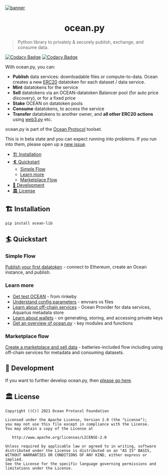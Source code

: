 <!--
Copyright 2021 Ocean Protocol Foundation
SPDX-License-Identifier: Apache-2.0
-->

[![banner](https://raw.githubusercontent.com/oceanprotocol/art/master/github/repo-banner%402x.png)](https://oceanprotocol.com)

<h1 align="center">ocean.py</h1>

> Python library to privately & securely publish, exchange, and consume data.

[![Codacy Badge](https://app.codacy.com/project/badge/Grade/3abc62f24f0a4fe78c6aeb7dc16399a8)](https://www.codacy.com/gh/oceanprotocol/ocean.py/dashboard?utm_source=github.com\&utm_medium=referral\&utm_content=oceanprotocol/ocean.py\&utm_campaign=Badge_Grade)
[![Codacy Badge](https://app.codacy.com/project/badge/Coverage/3abc62f24f0a4fe78c6aeb7dc16399a8)](https://www.codacy.com/gh/oceanprotocol/ocean.py/dashboard?utm_source=github.com\&utm_medium=referral\&utm_content=oceanprotocol/ocean.py\&utm_campaign=Badge_Coverage)

With ocean.py, you can:

-   **Publish** data services: downloadable files or compute-to-data.
    Ocean creates a new [ERC20](https://github.com/ethereum/EIPs/blob/7f4f0377730f5fc266824084188cc17cf246932e/EIPS/eip-20.md)
    datatoken for each dataset / data service.
-   **Mint** datatokens for the service
-   **Sell** datatokens via an OCEAN-datatoken Balancer pool (for auto price discovery), or for a fixed price
-   **Stake** OCEAN on datatoken pools
-   **Consume** datatokens, to access the service
-   **Transfer** datatokens to another owner, and **all other ERC20 actions**
    using [web3.py](https://web3py.readthedocs.io/en/stable/examples.html#working-with-an-erc20-token-contract) etc.

ocean.py is part of the [Ocean Protocol](https://www.oceanprotocol.com) toolset.

This is in beta state and you can expect running into problems. If you run into them, please open up a [new issue](/issues).

-   [🏗 Installation](#-installation)
-   [🏄 Quickstart](#-quickstart)
    -   [Simple Flow](#simple-flow)
    -   [Learn more](#learn-more)
    -   [Marketplace Flow](#marketplace-flow)
-   [🦑 Development](#-development)
-   [🏛 License](#-license)

## 🏗 Installation

`pip install ocean-lib`

## 🏄 Quickstart

### Simple Flow

[Publish your first datatoken](READMEs/datatokens\-flow.md) - connect to Ethereum, create an Ocean instance, and publish.

### Learn more

-   [Get test OCEAN](READMEs/get\-test\-OCEAN.md) - from rinkeby
-   [Understand config parameters](READMEs/parameters.md) - envvars vs files
-   [Learn about off-chain services](READMEs/services.md) - Ocean Provider for data services, Aquarius metadata store
-   [Learn about wallets](READMEs/wallets.md) - on generating, storing, and accessing private keys
-   [Get an overview of ocean.py](READMEs/overview.md) - key modules and functions

### Marketplace flow

[Create a marketplace and sell data](READMEs/marketplace\-flow.md) - batteries-included flow including using off-chain services for metadata and consuming datasets.

## 🦑 Development

If you want to further develop ocean.py, then [please go here](READMEs/developers.md).

## 🏛 License

    Copyright ((C)) 2021 Ocean Protocol Foundation

    Licensed under the Apache License, Version 2.0 (the "License");
    you may not use this file except in compliance with the License.
    You may obtain a copy of the License at

       http://www.apache.org/licenses/LICENSE-2.0

    Unless required by applicable law or agreed to in writing, software
    distributed under the License is distributed on an "AS IS" BASIS,
    WITHOUT WARRANTIES OR CONDITIONS OF ANY KIND, either express or implied.
    See the License for the specific language governing permissions and
    limitations under the License.
